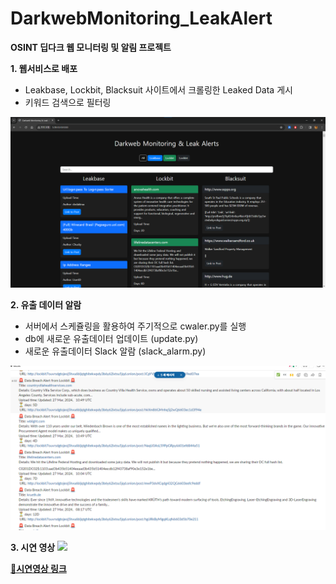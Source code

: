 # DarkwebMonitoring_LeakAlert
**OSINT 딥다크 웹 모니터링 및 알림 프로젝트**

**1. 웹서비스로 배포**

- Leakbase, Lockbit, Blacksuit 사이트에서 크롤링한 Leaked Data 게시
- 키워드 검색으로 필터링

![Web.png](https://github.com/kdjehdwls/DarkwebMonitoring_LeakAlert/blob/master/img/Web.png)


**2. 유출 데이터 알람**

- 서버에서 스케쥴링을 활용하여 주기적으로 cwaler.py를 실행
- db에 새로운 유출데이터 업데이트 (update.py)
- 새로운 유출데이터 Slack 알람 (slack_alarm.py)

![Slack_alert.png](https://github.com/kdjehdwls/DarkwebMonitoring_LeakAlert/blob/master/img/Slack_alert.png)

**3. 시연 영상**
<img width="80%" src="https://github.com/kdjehdwls/DarkwebMonitoring_LeakAlert/assets/50543442/e0189056-639e-446f-ab1d-6af62887fdf9"/>

**[🔗시연영상 링크](https://youtu.be/f5bUuweKXko)**
